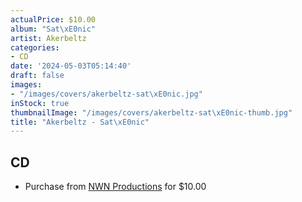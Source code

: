```yaml
---
actualPrice: $10.00
album: "Sat\xE0nic"
artist: Akerbeltz
categories:
- CD
date: '2024-05-03T05:14:40'
draft: false
images:
- "/images/covers/akerbeltz-sat\xE0nic.jpg"
inStock: true
thumbnailImage: "/images/covers/akerbeltz-sat\xE0nic-thumb.jpg"
title: "Akerbeltz - Sat\xE0nic"
---
```


## CD
* Purchase from [NWN Productions](http://shop.nwnprod.com/index.php?route=product/product&path=93&product_id=3063&sort=pd.name&order=ASC) for $10.00
